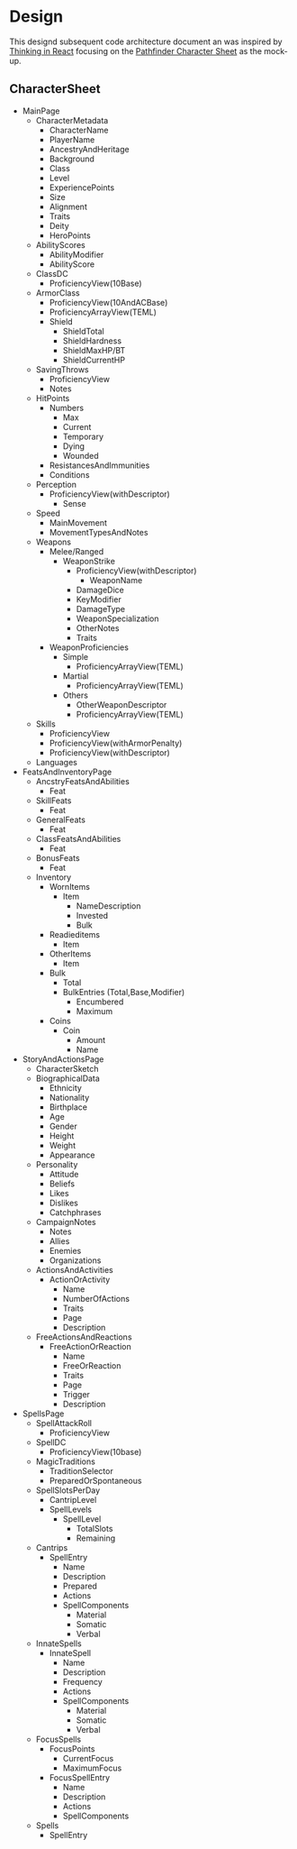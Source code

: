 # Design

This designd subsequent code architecture document an was inspired by [Thinking in React](https://reactjs.org/docs/thinking-in-react.html) focusing on the [Pathfinder Character Sheet](https://paizo.s3-us-west-2.amazonaws.com/PZO2101-CharacterSheet-Color.pdf) as the mock-up.

## CharacterSheet

-   MainPage
    -   CharacterMetadata
        -   CharacterName
        -   PlayerName
        -   AncestryAndHeritage
        -   Background
        -   Class
        -   Level
        -   ExperiencePoints
        -   Size
        -   Alignment
        -   Traits
        -   Deity
        -   HeroPoints
    -   AbilityScores
        -   AbilityModifier
        -   AbilityScore
    -   ClassDC
        -   ProficiencyView(10Base)
    -   ArmorClass
        -   ProficiencyView(10AndACBase)
        -   ProficiencyArrayView(TEML)
        -   Shield
            -   ShieldTotal
            -   ShieldHardness
            -   ShieldMaxHP/BT
            -   ShieldCurrentHP
    -   SavingThrows
        -   ProficiencyView
        -   Notes
    -   HitPoints
        -   Numbers
            -   Max
            -   Current
            -   Temporary
            -   Dying
            -   Wounded
        -   ResistancesAndImmunities
        -   Conditions
    -   Perception
        -   ProficiencyView(withDescriptor)
            -   Sense
    -   Speed
        -   MainMovement
        -   MovementTypesAndNotes
    -   Weapons
        -   Melee/Ranged
            -   WeaponStrike
                -   ProficiencyView(withDescriptor)
                    -   WeaponName
                -   DamageDice
                -   KeyModifier
                -   DamageType
                -   WeaponSpecialization
                -   OtherNotes
                -   Traits
        -   WeaponProficiencies
            -   Simple
                -   ProficiencyArrayView(TEML)
            -   Martial
                -   ProficiencyArrayView(TEML)
            -   Others
                -   OtherWeaponDescriptor
                -   ProficiencyArrayView(TEML)
    -   Skills
        -   ProficiencyView
        -   ProficiencyView(withArmorPenalty)
        -   ProficiencyView(withDescriptor)
    -   Languages
-   FeatsAndInventoryPage
    -   AncstryFeatsAndAbilities
        -   Feat
    -   SkillFeats
        -   Feat
    -   GeneralFeats
        -   Feat
    -   ClassFeatsAndAbilities
        -   Feat
    -   BonusFeats
        -   Feat
    -   Inventory
        -   WornItems
            -   Item
                -   NameDescription
                -   Invested
                -   Bulk
        -   Readieditems
            -   Item
        -   OtherItems
            -   Item
        -   Bulk
            -   Total
            -   BulkEntries (Total,Base,Modifier)
                -   Encumbered
                -   Maximum
        -   Coins
            -   Coin
                -   Amount
                -   Name
-   StoryAndActionsPage
    -   CharacterSketch
    -   BiographicalData
        -   Ethnicity
        -   Nationality
        -   Birthplace
        -   Age
        -   Gender
        -   Height
        -   Weight
        -   Appearance
    -   Personality
        -   Attitude
        -   Beliefs
        -   Likes
        -   Dislikes
        -   Catchphrases
    -   CampaignNotes
        -   Notes
        -   Allies
        -   Enemies
        -   Organizations
    -   ActionsAndActivities
        -   ActionOrActivity
            -   Name
            -   NumberOfActions
            -   Traits
            -   Page
            -   Description
    -   FreeActionsAndReactions
        -   FreeActionOrReaction
            -   Name
            -   FreeOrReaction
            -   Traits
            -   Page
            -   Trigger
            -   Description
-   SpellsPage
    -   SpellAttackRoll
        -   ProficiencyView
    -   SpellDC
        -   ProficiencyView(10base)
    -   MagicTraditions
        -   TraditionSelector
        -   PreparedOrSpontaneous
    -   SpellSlotsPerDay
        -   CantripLevel
        -   SpellLevels
            -   SpellLevel
                -   TotalSlots
                -   Remaining
    -   Cantrips
        -   SpellEntry
            -   Name
            -   Description
            -   Prepared
            -   Actions
            -   SpellComponents
                -   Material
                -   Somatic
                -   Verbal
    -   InnateSpells
        -   InnateSpell
            -   Name
            -   Description
            -   Frequency
            -   Actions
            -   SpellComponents
                -   Material
                -   Somatic
                -   Verbal
    -   FocusSpells
        -   FocusPoints
            -   CurrentFocus
            -   MaximumFocus
        -   FocusSpellEntry
            -   Name
            -   Description
            -   Actions
            -   SpellComponents
    -   Spells
        -   SpellEntry
